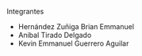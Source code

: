 
Integrantes
 * Hernández Zuñiga Brian Emmanuel
 * Anibal Tirado Delgado
 * Kevin Emmanuel Guerrero Aguilar
